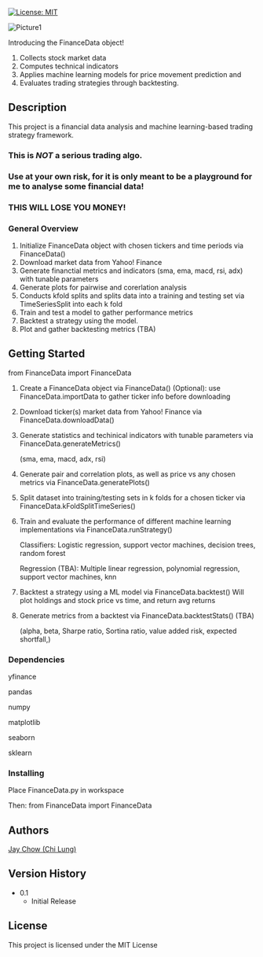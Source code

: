 [![License: MIT](https://img.shields.io/badge/License-MIT-yellow.svg)](https://opensource.org/licenses/MIT)

![Picture1](https://github.com/user-attachments/assets/27dcaa8b-2732-4e95-8b87-e97d1a80d573)

Introducing the FinanceData object!

1. Collects stock market data
2. Computes technical indicators
3. Applies machine learning models for price movement prediction and
4. Evaluates trading strategies through backtesting.

## Description

This project is a financial data analysis and machine learning-based trading strategy framework.

### This is _**NOT**_ a serious trading algo. 
### Use at your own risk, for it is only meant to be a playground for me to analyse some financial data! 
### THIS WILL LOSE YOU MONEY!

### General Overview

1. Initialize FinanceData object with chosen tickers and time periods via FinanceData()
2. Download market data from Yahoo! Finance
3. Generate financtial metrics and indicators (sma, ema, macd, rsi, adx) with tunable parameters
4. Generate plots for pairwise and corerlation analysis
5. Conducts kfold splits and splits data into a training and testing set via TimeSeriesSplit into each k fold
6. Train and test a model to gather performance metrics
7. Backtest a strategy using the model.
8. Plot and gather backtesting metrics (TBA)


## Getting Started

from FinanceData import FinanceData

1. Create a FinanceData object via FinanceData()
(Optional): use FinanceData.importData to gather ticker info before downloading
2. Download ticker(s) market data from Yahoo! Finance via FinanceData.downloadData()
3. Generate statistics and techinical indicators with tunable parameters via  FinanceData.generateMetrics()

   (sma, ema, macd, adx, rsi)
   
5. Generate pair and correlation plots, as well as price vs any chosen metrics via FinanceData.generatePlots()
6. Split dataset into training/testing sets in k folds for a chosen ticker via FinanceData.kFoldSplitTimeSeries()
7. Train and evaluate the performance of different machine learning implementations via FinanceData.runStrategy()
   
   Classifiers: Logistic regression, support vector machines, decision trees, random forest
   
   Regression (TBA): Multiple linear regression, polynomial regression, support vector machines, knn
   
8. Backtest a strategy using a ML model via FinanceData.backtest()
   Will plot holdings and stock price vs time, and return avg returns
9. Generate metrics from a backtest via FinanceData.backtestStats() (TBA)
    
    (alpha, beta, Sharpe ratio, Sortina ratio, value added risk, expected shortfall,)

### Dependencies

yfinance

pandas

numpy

matplotlib

seaborn

sklearn

### Installing
Place FinanceData.py in workspace

Then:
from FinanceData import FinanceData

## Authors

[Jay Chow (Chi Lung)](https://github.com/jaychowcl)

## Version History

* 0.1
    * Initial Release

## License

This project is licensed under the MIT License
